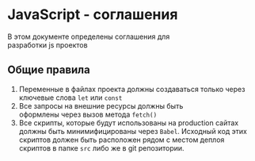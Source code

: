 # JavaScript - соглашения

В этом документе определены соглашения для  
разработки js проектов

## Общие правила
1. Переменные в файлах проекта должны создаваться
только через ключевые слова `let` или `const`
2. Все запросы на внешние ресурсы должны быть  
оформлены через вызов метода `fetch()`
3. Все скрипты, которые будут использованы на production
сайтах должны быть минимифицированы через `Babel`. Исходный код 
этих скриптов должен быть расположен рядом с местом деплоя 
скриптов в папке `src` либо же в git репозитории.